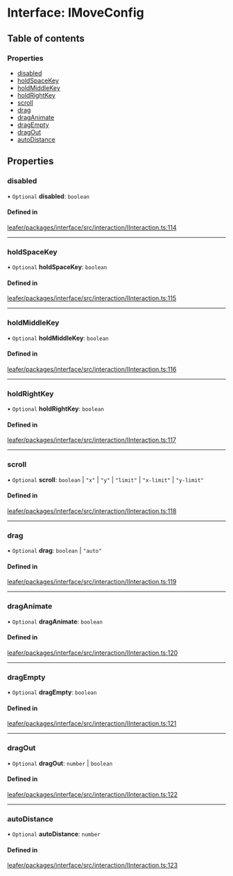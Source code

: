 # Interface: IMoveConfig

## Table of contents

### Properties

- [disabled](IMoveConfig.md#disabled)
- [holdSpaceKey](IMoveConfig.md#holdspacekey)
- [holdMiddleKey](IMoveConfig.md#holdmiddlekey)
- [holdRightKey](IMoveConfig.md#holdrightkey)
- [scroll](IMoveConfig.md#scroll)
- [drag](IMoveConfig.md#drag)
- [dragAnimate](IMoveConfig.md#draganimate)
- [dragEmpty](IMoveConfig.md#dragempty)
- [dragOut](IMoveConfig.md#dragout)
- [autoDistance](IMoveConfig.md#autodistance)

## Properties

### disabled

• `Optional` **disabled**: `boolean`

#### Defined in

[leafer/packages/interface/src/interaction/IInteraction.ts:114](https://github.com/leaferjs/leafer/blob/0c6b9de/packages/interface/src/interaction/IInteraction.ts#L114)

___

### holdSpaceKey

• `Optional` **holdSpaceKey**: `boolean`

#### Defined in

[leafer/packages/interface/src/interaction/IInteraction.ts:115](https://github.com/leaferjs/leafer/blob/0c6b9de/packages/interface/src/interaction/IInteraction.ts#L115)

___

### holdMiddleKey

• `Optional` **holdMiddleKey**: `boolean`

#### Defined in

[leafer/packages/interface/src/interaction/IInteraction.ts:116](https://github.com/leaferjs/leafer/blob/0c6b9de/packages/interface/src/interaction/IInteraction.ts#L116)

___

### holdRightKey

• `Optional` **holdRightKey**: `boolean`

#### Defined in

[leafer/packages/interface/src/interaction/IInteraction.ts:117](https://github.com/leaferjs/leafer/blob/0c6b9de/packages/interface/src/interaction/IInteraction.ts#L117)

___

### scroll

• `Optional` **scroll**: `boolean` \| ``"x"`` \| ``"y"`` \| ``"limit"`` \| ``"x-limit"`` \| ``"y-limit"``

#### Defined in

[leafer/packages/interface/src/interaction/IInteraction.ts:118](https://github.com/leaferjs/leafer/blob/0c6b9de/packages/interface/src/interaction/IInteraction.ts#L118)

___

### drag

• `Optional` **drag**: `boolean` \| ``"auto"``

#### Defined in

[leafer/packages/interface/src/interaction/IInteraction.ts:119](https://github.com/leaferjs/leafer/blob/0c6b9de/packages/interface/src/interaction/IInteraction.ts#L119)

___

### dragAnimate

• `Optional` **dragAnimate**: `boolean`

#### Defined in

[leafer/packages/interface/src/interaction/IInteraction.ts:120](https://github.com/leaferjs/leafer/blob/0c6b9de/packages/interface/src/interaction/IInteraction.ts#L120)

___

### dragEmpty

• `Optional` **dragEmpty**: `boolean`

#### Defined in

[leafer/packages/interface/src/interaction/IInteraction.ts:121](https://github.com/leaferjs/leafer/blob/0c6b9de/packages/interface/src/interaction/IInteraction.ts#L121)

___

### dragOut

• `Optional` **dragOut**: `number` \| `boolean`

#### Defined in

[leafer/packages/interface/src/interaction/IInteraction.ts:122](https://github.com/leaferjs/leafer/blob/0c6b9de/packages/interface/src/interaction/IInteraction.ts#L122)

___

### autoDistance

• `Optional` **autoDistance**: `number`

#### Defined in

[leafer/packages/interface/src/interaction/IInteraction.ts:123](https://github.com/leaferjs/leafer/blob/0c6b9de/packages/interface/src/interaction/IInteraction.ts#L123)
